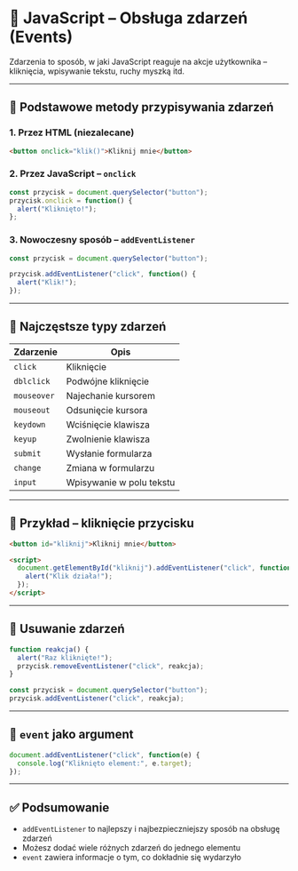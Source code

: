 # 🧲 JavaScript – Obsługa zdarzeń (Events)

Zdarzenia to sposób, w jaki JavaScript reaguje na akcje użytkownika – kliknięcia, wpisywanie tekstu, ruchy myszką itd.

---

## 🔹 Podstawowe metody przypisywania zdarzeń

### 1. Przez HTML (niezalecane)

```html
<button onclick="klik()">Kliknij mnie</button>
```

### 2. Przez JavaScript – `onclick`

```js
const przycisk = document.querySelector("button");
przycisk.onclick = function() {
  alert("Kliknięto!");
};
```

### 3. Nowoczesny sposób – `addEventListener`

```js
const przycisk = document.querySelector("button");

przycisk.addEventListener("click", function() {
  alert("Klik!");
});
```

---

## 🧠 Najczęstsze typy zdarzeń

| Zdarzenie    | Opis                     |
|--------------|--------------------------|
| `click`      | Kliknięcie               |
| `dblclick`   | Podwójne kliknięcie      |
| `mouseover`  | Najechanie kursorem      |
| `mouseout`   | Odsunięcie kursora       |
| `keydown`    | Wciśnięcie klawisza      |
| `keyup`      | Zwolnienie klawisza      |
| `submit`     | Wysłanie formularza      |
| `change`     | Zmiana w formularzu      |
| `input`      | Wpisywanie w polu tekstu |

---

## 📄 Przykład – kliknięcie przycisku

```html
<button id="kliknij">Kliknij mnie</button>

<script>
  document.getElementById("kliknij").addEventListener("click", function() {
    alert("Klik działa!");
  });
</script>
```

---

## 🔁 Usuwanie zdarzeń

```js
function reakcja() {
  alert("Raz kliknięte!");
  przycisk.removeEventListener("click", reakcja);
}

const przycisk = document.querySelector("button");
przycisk.addEventListener("click", reakcja);
```

---

## 🧠 `event` jako argument

```js
document.addEventListener("click", function(e) {
  console.log("Kliknięto element:", e.target);
});
```

---

## ✅ Podsumowanie

- `addEventListener` to najlepszy i najbezpieczniejszy sposób na obsługę zdarzeń
- Możesz dodać wiele różnych zdarzeń do jednego elementu
- `event` zawiera informacje o tym, co dokładnie się wydarzyło

